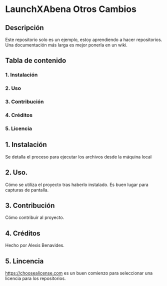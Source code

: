 # LaunchXAbena Otros Cambios

## Descripción
Este repositorio solo es un ejemplo, estoy aprendiendo a hacer repositorios. Una documentación más larga es mejor ponerla en un wiki.

## Tabla de contenido
### 1. Instalación
### 2. Uso
### 3. Contribución
### 4. Créditos
### 5. Licencia

## 1. Instalación
Se detalla el proceso para ejecutar los archivos desde la máquina local

## 2. Uso.
Cómo se utiliza el proyecto tras haberlo instalado. Es buen lugar para capturas de pantalla.

## 3. Contribución
Cómo contribuir al proyecto.

## 4. Créditos
Hecho por Alexis Benavides.

## 5. Lincencia
https://choosealicense.com es un buen comienzo para seleccionar una licencia para los repositorios.

